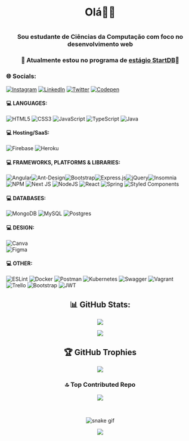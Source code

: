 <div align="center">
<h1>Olá👋🏽<h1>
<h3>Sou estudante de Ciências da Computação com foco no desenvolvimento web</h3>
<h3>🔭 Atualmente estou no programa de <a href="https://start.db.tec.br/"> estágio StartDB</a>💙</h3>
</div>
  
### 🌐 Socials:
[![Instagram](https://img.shields.io/badge/Instagram-%23E4405F.svg?logo=Instagram&logoColor=white)](https://instagram.com/liliantavarez) [![LinkedIn](https://img.shields.io/badge/LinkedIn-%230077B5.svg?logo=linkedin&logoColor=white)](https://linkedin.com/in/liliantavarez) [![Twitter](https://img.shields.io/badge/Twitter-%231DA1F2.svg?logo=Twitter&logoColor=white)](https://twitter.com/liliantavarez) [![Codepen](https://img.shields.io/badge/Codepen-000000?style=for-the-badge&logo=codepen&logoColor=white)](https://codepen.io/liliantavarez) 

#### 💻 LANGUAGES:
![HTML5](https://img.shields.io/badge/html5-%23E34F26.svg?style=flat-square&logo=html5&logoColor=white) 
![CSS3](https://img.shields.io/badge/css3-%231572B6.svg?style=flat-square&logo=css3&logoColor=white) 
![JavaScript](https://img.shields.io/badge/javascript-%23323330.svg?style=flat-square&logo=javascript&logoColor=%23F7DF1E) 
![TypeScript](https://img.shields.io/badge/typescript-%23007ACC.svg?style=flat-square&logo=typescript&logoColor=white) 
![Java](https://img.shields.io/badge/java-%23ED8B00.svg?style=flat-square&logo=java&logoColor=white)
#### 💻 Hosting/SaaS:
![Firebase](https://img.shields.io/badge/firebase-%23039BE5.svg?style=flat-square&logo=firebase) 
![Heroku](https://img.shields.io/badge/heroku-%23430098.svg?style=flat-square&logo=heroku&logoColor=white)
#### 💻 FRAMEWORKS, PLATFORMS & LIBRARIES:
![Angular](https://img.shields.io/badge/angular-%23DD0031.svg?style=flat-square&logo=angular&logoColor=white)![Ant-Design](https://img.shields.io/badge/-AntDesign-%230170FE?style=flat-square&logo=ant-design&logoColor=white)![Bootstrap](https://img.shields.io/badge/bootstrap-%23563D7C.svg?style=flat-square&logo=bootstrap&logoColor=white)![Express.js](https://img.shields.io/badge/express.js-%23404d59.svg?style=flat-square&logo=express&logoColor=%2361DAFB)![jQuery](https://img.shields.io/badge/jquery-%230769AD.svg?style=flat-square&logo=jquery&logoColor=white)![Insomnia](https://img.shields.io/badge/Insomnia-black?style=flat-square&logo=insomnia&logoColor=5849BE)![NPM](https://img.shields.io/badge/NPM-%23000000.svg?style=flat-square&logo=npm&logoColor=white) 
![Next JS](https://img.shields.io/badge/Next-black?style=flat-square&logo=next.js&logoColor=white) 
![NodeJS](https://img.shields.io/badge/node.js-6DA55F?style=flat-square&logo=node.js&logoColor=white) 
![React](https://img.shields.io/badge/react-%2320232a.svg?style=flat-square&logo=react&logoColor=%2361DAFB)
![Spring](https://img.shields.io/badge/spring-%236DB33F.svg?style=flat-square&logo=spring&logoColor=white) 
![Styled Components](https://img.shields.io/badge/styled--components-DB7093?style=flat-square&logo=styled-components&logoColor=white) 
#### 💻 DATABASES:
![MongoDB](https://img.shields.io/badge/MongoDB-%234ea94b.svg?style=flat-square&logo=mongodb&logoColor=white) 
![MySQL](https://img.shields.io/badge/mysql-%2300f.svg?style=flat-square&logo=mysql&logoColor=white) 
![Postgres](https://img.shields.io/badge/postgres-%23316192.svg?style=flat-square&logo=postgresql&logoColor=white)
#### 💻 DESIGN:
![Canva](https://img.shields.io/badge/Canva-%2300C4CC.svg?style=flat-square&logo=Canva&logoColor=white) 	
![Figma](https://img.shields.io/badge/figma-%23F24E1E.svg?style=flat-square&logo=figma&logoColor=white)
#### 💻 OTHER:
![ESLint](https://img.shields.io/badge/ESLint-4B3263?style=flat-square&logo=eslint&logoColor=white) 
![Docker](https://img.shields.io/badge/docker-%230db7ed.svg?style=flat-square&logo=docker&logoColor=white) 
![Postman](https://img.shields.io/badge/Postman-FF6C37?style=flat-square&logo=postman&logoColor=white) 
![Kubernetes](https://img.shields.io/badge/kubernetes-%23326ce5.svg?style=flat-square&logo=kubernetes&logoColor=white) 
![Swagger](https://img.shields.io/badge/-Swagger-%23Clojure?style=flat-square&logo=swagger&logoColor=white) 
![Vagrant](https://img.shields.io/badge/vagrant-%231563FF.svg?style=flat-square&logo=vagrant&logoColor=white) 
![Trello](https://img.shields.io/badge/Trello-%23026AA7.svg?style=flat-square&logo=Trello&logoColor=white) 
![Bootstrap](https://img.shields.io/badge/bootstrap-%23563D7C.svg?style=flat-square&logo=bootstrap&logoColor=white)
![JWT](https://img.shields.io/badge/JWT-black?style=flat-square&logo=JSON%20web%20tokens)

<div align="center">

## 📊 GitHub Stats:
![](https://github-readme-stats.vercel.app/api?username=liliantavarez&theme=dark&hide_border=true&include_all_commits=false&count_private=true)<br/>

![](https://github-readme-stats.vercel.app/api/top-langs/?username=liliantavarez&theme=dark&hide_border=true&include_all_commits=false&count_private=true&layout=compact)

## 🏆 GitHub Trophies
![](https://github-profile-trophy.vercel.app/?username=liliantavarez&theme=oldie&no-frame=true&no-bg=true&margin-w=4)

### 🔝 Top Contributed Repo
![](https://github-contributor-stats.vercel.app/api?username=liliantavarez&limit=5&theme=dark&combine_all_yearly_contributions=true)

<br clear="both">

![snake gif](https://github.com/liliantavarez/liliantavarez/blob/output/github-contribution-grid-snake.svg)

<img src="https://profile-counter.glitch.me/liliantavarez/count.svg?"  />
  
</div>
